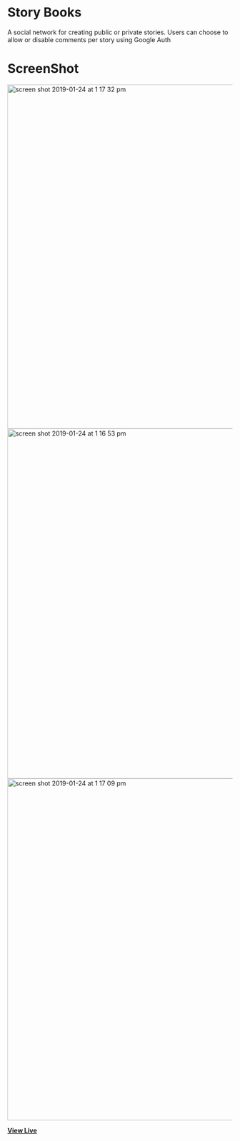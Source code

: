# Story Books

A social network for creating public or private stories. Users can choose to allow or disable comments per story using Google Auth

# ScreenShot

<img width="771" alt="screen shot 2019-01-24 at 1 17 32 pm" src="https://user-images.githubusercontent.com/28902787/51709150-8a971700-1fda-11e9-9ae5-70dad960cb22.png">
<img width="784" alt="screen shot 2019-01-24 at 1 16 53 pm" src="https://user-images.githubusercontent.com/28902787/51709151-8bc84400-1fda-11e9-89cd-ce60fb37c73a.png">
<img width="766" alt="screen shot 2019-01-24 at 1 17 09 pm" src="https://user-images.githubusercontent.com/28902787/51709155-8cf97100-1fda-11e9-9c0a-0f1bf720877e.png">

**[View Live](https://whispering-everglades-91207.herokuapp.com/)**
